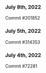 ### July 8th, 2022

Commit #201852

### July 5th, 2022

Commit #314353


### July 4th, 2022

Commit #72281
